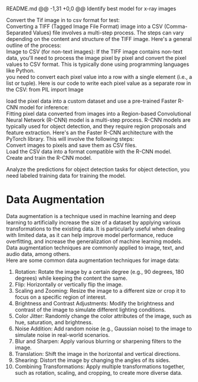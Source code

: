  
README.md
@@ -1,31 +0,0 @@
Identify best model  for x-ray images	

Convert the Tif image in to csv format for test:	
Converting a TIFF (Tagged Image File Format) image into a CSV (Comma-Separated Values) file involves a multi-step process. The steps can vary depending on the content and structure of the TIFF image. Here's a general outline of the process:	
Image to CSV (for non-text images):	
If the TIFF image contains non-text data, you'll need to process the image pixel by pixel and convert the pixel values to CSV format. This is typically done using programming languages like Python.	
you need to convert each pixel value into a row with a single element (i.e., a list or tuple). Here is our code to write each pixel value as a separate row in the CSV:	
from PIL import Image	

load the pixel data into a custom dataset and use a pre-trained Faster R-CNN model for inference:	
Fitting pixel data converted from images into a Region-based Convolutional Neural Network (R-CNN) model is a multi-step process. R-CNN models are typically used for object detection, and they require region proposals and feature extraction. Here's an the Faster R-CNN architecture with the PyTorch library. This  will involve the following steps:	
Convert images to pixels and save them as CSV files.	
Load the CSV data into a format compatible with the R-CNN model.	
Create and train the R-CNN model.	

Analyze the predictions for object detection tasks for object detection, you need labeled training data for training the model.	


# Data Augmentation	
Data augmentation is a technique used in machine learning and deep learning to artificially increase the size of a dataset by applying various transformations to the existing data. It is particularly useful when dealing with limited data, as it can help improve model performance, reduce overfitting, and increase the generalization of machine learning models. Data augmentation techniques are commonly applied to image, text, and audio data, among others.	
Here are some common data augmentation techniques for image data:	
1.	Rotation: Rotate the image by a certain degree (e.g., 90 degrees, 180 degrees) while keeping the content the same.	
2.	Flip: Horizontally or vertically flip the image.	
3.	Scaling and Zooming: Resize the image to a different size or crop it to focus on a specific region of interest.	
4.	Brightness and Contrast Adjustments: Modify the brightness and contrast of the image to simulate different lighting conditions.	
5.	Color Jitter: Randomly change the color attributes of the image, such as hue, saturation, and brightness.	
6.	Noise Addition: Add random noise (e.g., Gaussian noise) to the image to simulate noise in real-world scenarios.	
7.	Blur and Sharpen: Apply various blurring or sharpening filters to the image.	
8.	Translation: Shift the image in the horizontal and vertical directions.	
9.	Shearing: Distort the image by changing the angles of its sides.	
10.	Combining Transformations: Apply multiple transformations together, such as rotation, scaling, and cropping, to create more diverse data.
